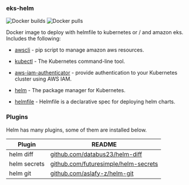 ### eks-helm


![Docker builds](https://img.shields.io/docker/cloud/build/infrastructuregr/eks-helm)  ![Docker pulls](https://img.shields.io/docker/pulls/infrastructuregr/eks-helm.svg?style=flat)

Docker image to deploy with helmfile to kubernetes or / and amazon eks. Includes the following:

* [awscli] - pip script to manage amazon aws resources.
* [kubectl] - The Kubernetes command-line tool.
* [aws-iam-authenticator] - provide authentication to your Kubernetes cluster using AWS IAM.

* [helm] - The package manager for Kubernetes.
* [helmfile] - Helmfile is a declarative spec for deploying helm charts.


### Plugins

Helm has many plugins, some of them are installed below.

| Plugin | README |
| ------ | ------ |
| helm diff | [github.com/databus23/helm-diff][helmdiff] |
| helm secrets | [github.com/futuresimple/helm-secrets][helm-secrets] |
| helm git | [github.com/aslafy-z/helm-git][helm-git] |



   [awscli]: <https://docs.aws.amazon.com/cli/latest/userguide/cli-chap-install.html>
   [helm]: <https://helm.sh/>
   [kubectl]: <https://kubernetes.io/docs/tasks/tools/install-kubectl/>
   [aws-iam-authenticator]: <https://docs.aws.amazon.com/eks/latest/userguide/install-aws-iam-authenticator.html>
   [helmdiff]: <https://github.com/databus23/helm-diff>
   [helm-secrets]: <https://github.com/futuresimple/helm-secrets>
   [helmfile]: <https://github.com/roboll/helmfile>
   [helm-git]: <https://github.com/aslafy-z/helm-git>
